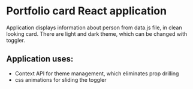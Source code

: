 # Portfolio card React application

Application displays information about person from data.js file, in clean looking card. There are light and dark theme, which can be changed with toggler.

## Application uses:
- Context API for theme management, which eliminates prop drilling
- css animations for sliding the toggler

